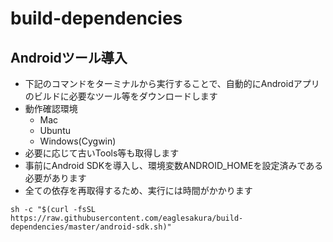 # build-dependencies

## Androidツール導入

 * 下記のコマンドをターミナルから実行することで、自動的にAndroidアプリのビルドに必要なツール等をダウンロードします
 * 動作確認環境
    * Mac
    * Ubuntu
    * Windows(Cygwin)
 * 必要に応じて古いTools等も取得します
 * 事前にAndroid SDKを導入し、環境変数ANDROID_HOMEを設定済みである必要があります
 * 全ての依存を再取得するため、実行には時間がかかります

```
sh -c "$(curl -fsSL https://raw.githubusercontent.com/eaglesakura/build-dependencies/master/android-sdk.sh)"
```

